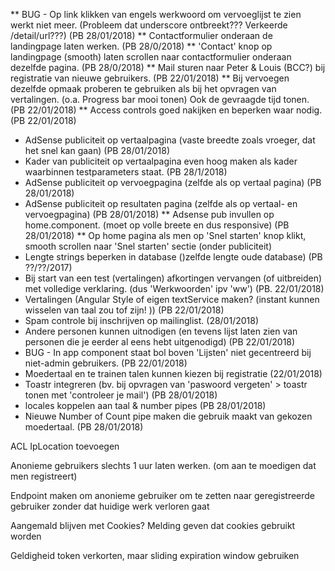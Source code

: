 ** BUG - Op link klikken van engels werkwoord om vervoeglijst te zien werkt niet meer. (Probleem dat underscore ontbreekt???  Verkeerde /detail/url???) (PB 28/01/2018)
** Contactformulier onderaan de landingpage laten werken. (PB 28/0/2018)
** 'Contact' knop op landingpage (smooth) laten scrollen naar contactformulier onderaan dezelfde pagina. (PB 28/0/2018)
** Mail sturen naar Peter & Louis (BCC?) bij registratie van nieuwe gebruikers. (PB 22/01/2018)
** Bij vervoegen dezelfde opmaak proberen te gebruiken als bij het opvragen van vertalingen.  (o.a. Progress bar mooi tonen) Ook de gevraagde tijd tonen. (PB 22/01/2018)
** Access controls goed nakijken en beperken waar nodig. (PB 22/01/2018)
* AdSense publiciteit op vertaalpagina (vaste breedte zoals vroeger, dat het snel kan gaan) (PB 28/01/2018)
* Kader van publiciteit op vertaalpagina even hoog maken als kader waarbinnen testparameters staat. (PB 28/1/2018) 
* AdSense publiciteit op vervoegpagina (zelfde als op vertaal pagina) (PB 28/01/2018)
* AdSense publiciteit op resultaten pagina (zelfde als op vertaal- en vervoegpagina) (PB 28/01/2018)
** Adsense pub invullen op home.component.  (moet op volle breete en dus responsive) (PB 28/01/2018)
** Op home pagina als men op 'Snel starten' knop klikt, smooth scrollen naar 'Snel starten' sectie (onder publiciteit) 
* Lengte strings beperken in database ()zelfde lengte oude database) (PB ??/??/2017)
* Bij start van een test (vertalingen) afkortingen vervangen (of uitbreiden) met volledige verklaring.  (dus 'Werkwoorden' ipv 'ww') (PB. 22/01/2018) 
* Vertalingen (Angular Style of eigen textService maken?  (instant kunnen wisselen van taal zou tof zijn! ))  (PB 22/01/2018)
* Spam controle bij inschrijven op mailinglist. (28/01/2018)
* Andere personen kunnen uitnodigen (en tevens lijst laten zien van personen die je eerder al eens hebt uitgenodigd) (PB 22/01/2018)
* BUG - In app component staat bol boven 'Lijsten' niet gecentreerd bij niet-admin gebruikers. (PB 22/01/2018)
* Moedertaal en te trainen talen kunnen kiezen bij registratie (22/01/2018)
* Toastr integreren (bv. bij opvragen van 'paswoord vergeten' > toastr tonen met 'controleer je mail') (PB 28/01/2018)
* locales koppelen aan taal & number pipes (PB 28/01/2018)
* Nieuwe Number of Count pipe maken die gebruik maakt van gekozen moedertaal. (PB 28/01/2018)

ACL IpLocation toevoegen

Anonieme gebruikers slechts 1 uur laten werken. (om aan te moedigen dat men registreert)

Endpoint maken om anonieme gebruiker om te zetten naar geregistreerde gebruiker zonder dat huidige werk verloren gaat

Aangemald blijven met Cookies?
Melding geven dat cookies gebruikt worden

Geldigheid token verkorten, maar sliding expiration window gebruiken